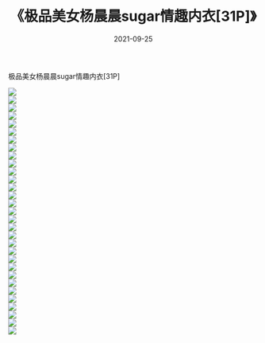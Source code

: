 ﻿---
layout: post
title:  《极品美女杨晨晨sugar情趣内衣[31P]》
date:   2021-09-25
img: http://pic.660000.xyz/1:/性感/2021/极品美女杨晨晨sugar情趣内衣[31P]/000.jpg
categories: [美女, 清纯, 唯美]
---

极品美女杨晨晨sugar情趣内衣[31P]

  ![](http://pic.660000.xyz/1:/性感/2021/极品美女杨晨晨sugar情趣内衣[31P]/001.jpg) <br> ![](http://pic.660000.xyz/1:/性感/2021/极品美女杨晨晨sugar情趣内衣[31P]/002.jpg) <br> ![](http://pic.660000.xyz/1:/性感/2021/极品美女杨晨晨sugar情趣内衣[31P]/003.jpg) <br> ![](http://pic.660000.xyz/1:/性感/2021/极品美女杨晨晨sugar情趣内衣[31P]/004.jpg) <br> ![](http://pic.660000.xyz/1:/性感/2021/极品美女杨晨晨sugar情趣内衣[31P]/005.jpg) <br> ![](http://pic.660000.xyz/1:/性感/2021/极品美女杨晨晨sugar情趣内衣[31P]/006.jpg) <br> ![](http://pic.660000.xyz/1:/性感/2021/极品美女杨晨晨sugar情趣内衣[31P]/007.jpg) <br> ![](http://pic.660000.xyz/1:/性感/2021/极品美女杨晨晨sugar情趣内衣[31P]/008.jpg) <br> ![](http://pic.660000.xyz/1:/性感/2021/极品美女杨晨晨sugar情趣内衣[31P]/009.jpg) <br> ![](http://pic.660000.xyz/1:/性感/2021/极品美女杨晨晨sugar情趣内衣[31P]/010.jpg) <br> ![](http://pic.660000.xyz/1:/性感/2021/极品美女杨晨晨sugar情趣内衣[31P]/011.jpg) <br> ![](http://pic.660000.xyz/1:/性感/2021/极品美女杨晨晨sugar情趣内衣[31P]/012.jpg) <br> ![](http://pic.660000.xyz/1:/性感/2021/极品美女杨晨晨sugar情趣内衣[31P]/013.jpg) <br> ![](http://pic.660000.xyz/1:/性感/2021/极品美女杨晨晨sugar情趣内衣[31P]/014.jpg) <br> ![](http://pic.660000.xyz/1:/性感/2021/极品美女杨晨晨sugar情趣内衣[31P]/015.jpg) <br> ![](http://pic.660000.xyz/1:/性感/2021/极品美女杨晨晨sugar情趣内衣[31P]/016.jpg) <br> ![](http://pic.660000.xyz/1:/性感/2021/极品美女杨晨晨sugar情趣内衣[31P]/017.jpg) <br> ![](http://pic.660000.xyz/1:/性感/2021/极品美女杨晨晨sugar情趣内衣[31P]/018.jpg) <br> ![](http://pic.660000.xyz/1:/性感/2021/极品美女杨晨晨sugar情趣内衣[31P]/019.jpg) <br> ![](http://pic.660000.xyz/1:/性感/2021/极品美女杨晨晨sugar情趣内衣[31P]/020.jpg) <br> ![](http://pic.660000.xyz/1:/性感/2021/极品美女杨晨晨sugar情趣内衣[31P]/021.jpg) <br> ![](http://pic.660000.xyz/1:/性感/2021/极品美女杨晨晨sugar情趣内衣[31P]/022.jpg) <br> ![](http://pic.660000.xyz/1:/性感/2021/极品美女杨晨晨sugar情趣内衣[31P]/023.jpg) <br> ![](http://pic.660000.xyz/1:/性感/2021/极品美女杨晨晨sugar情趣内衣[31P]/024.jpg) <br> ![](http://pic.660000.xyz/1:/性感/2021/极品美女杨晨晨sugar情趣内衣[31P]/025.jpg) <br> ![](http://pic.660000.xyz/1:/性感/2021/极品美女杨晨晨sugar情趣内衣[31P]/026.jpg) <br> ![](http://pic.660000.xyz/1:/性感/2021/极品美女杨晨晨sugar情趣内衣[31P]/027.jpg) <br> ![](http://pic.660000.xyz/1:/性感/2021/极品美女杨晨晨sugar情趣内衣[31P]/028.jpg) <br> ![](http://pic.660000.xyz/1:/性感/2021/极品美女杨晨晨sugar情趣内衣[31P]/029.jpg) <br> ![](http://pic.660000.xyz/1:/性感/2021/极品美女杨晨晨sugar情趣内衣[31P]/030.jpg) <br> ![](http://pic.660000.xyz/1:/性感/2021/极品美女杨晨晨sugar情趣内衣[31P]/031.jpg) <br>